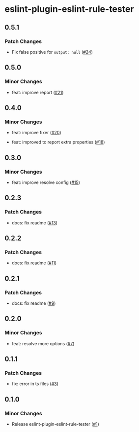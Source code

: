 # eslint-plugin-eslint-rule-tester

## 0.5.1

### Patch Changes

- Fix false positive for `output: null` ([#24](https://github.com/ota-meshi/eslint-plugin-eslint-rule-tester/pull/24))

## 0.5.0

### Minor Changes

- feat: improve report ([#21](https://github.com/ota-meshi/eslint-plugin-eslint-rule-tester/pull/21))

## 0.4.0

### Minor Changes

- feat: improve fixer ([#20](https://github.com/ota-meshi/eslint-plugin-eslint-rule-tester/pull/20))

- feat: improved to report extra properties ([#18](https://github.com/ota-meshi/eslint-plugin-eslint-rule-tester/pull/18))

## 0.3.0

### Minor Changes

- feat: improve resolve config ([#15](https://github.com/ota-meshi/eslint-plugin-eslint-rule-tester/pull/15))

## 0.2.3

### Patch Changes

- docs: fix readme ([#13](https://github.com/ota-meshi/eslint-plugin-eslint-rule-tester/pull/13))

## 0.2.2

### Patch Changes

- docs: fix readme ([#11](https://github.com/ota-meshi/eslint-plugin-eslint-rule-tester/pull/11))

## 0.2.1

### Patch Changes

- docs: fix readme ([#9](https://github.com/ota-meshi/eslint-plugin-eslint-rule-tester/pull/9))

## 0.2.0

### Minor Changes

- feat: resolve more options ([#7](https://github.com/ota-meshi/eslint-plugin-eslint-rule-tester/pull/7))

## 0.1.1

### Patch Changes

- fix: error in ts files ([#3](https://github.com/ota-meshi/eslint-plugin-eslint-rule-tester/pull/3))

## 0.1.0

### Minor Changes

- Release eslint-plugin-eslint-rule-tester ([#1](https://github.com/ota-meshi/eslint-plugin-eslint-rule-tester/pull/1))
